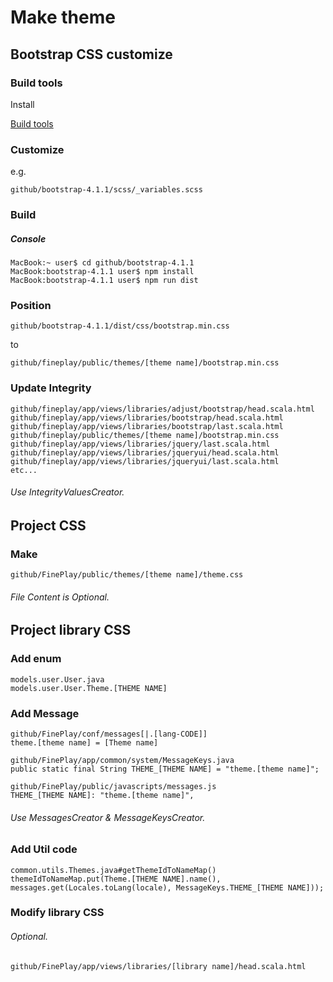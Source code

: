 Make theme
=======

Bootstrap CSS customize
----------

### Build tools ###

Install

[Build tools](https://getbootstrap.com/docs/4.1/getting-started/build-tools/)

### Customize ###

e.g.

	github/bootstrap-4.1.1/scss/_variables.scss

### Build ###

##### Console #####

	MacBook:~ user$ cd github/bootstrap-4.1.1
	MacBook:bootstrap-4.1.1 user$ npm install
	MacBook:bootstrap-4.1.1 user$ npm run dist

### Position ###

	github/bootstrap-4.1.1/dist/css/bootstrap.min.css

to

	github/fineplay/public/themes/[theme name]/bootstrap.min.css

### Update Integrity ###

	github/fineplay/app/views/libraries/adjust/bootstrap/head.scala.html
	github/fineplay/app/views/libraries/bootstrap/head.scala.html
	github/fineplay/app/views/libraries/bootstrap/last.scala.html
	github/fineplay/public/themes/[theme name]/bootstrap.min.css
	github/fineplay/app/views/libraries/jquery/last.scala.html
	github/fineplay/app/views/libraries/jqueryui/head.scala.html
	github/fineplay/app/views/libraries/jqueryui/last.scala.html
	etc...

###### Use IntegrityValuesCreator.

Project CSS
----------

### Make ###

	github/FinePlay/public/themes/[theme name]/theme.css

###### File Content is Optional.

Project library CSS
----------

### Add enum ###

	models.user.User.java
	models.user.User.Theme.[THEME NAME]

### Add Message ###

	github/FinePlay/conf/messages[|.[lang-CODE]]
	theme.[theme name] = [Theme name]

	github/FinePlay/app/common/system/MessageKeys.java
	public static final String THEME_[THEME NAME] = "theme.[theme name]";

	github/FinePlay/public/javascripts/messages.js
	THEME_[THEME NAME]: "theme.[theme name]",

###### Use MessagesCreator & MessageKeysCreator.

### Add Util code ###

	common.utils.Themes.java#getThemeIdToNameMap()
	themeIdToNameMap.put(Theme.[THEME NAME].name(), messages.get(Locales.toLang(locale), MessageKeys.THEME_[THEME NAME]));

### Modify library CSS ###
###### Optional.

	github/FinePlay/app/views/libraries/[library name]/head.scala.html
